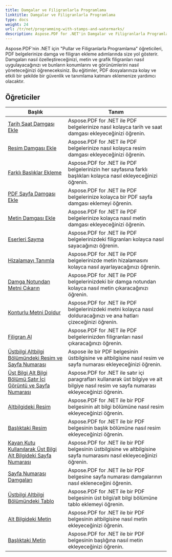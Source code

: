 ```yaml
---
title: Damgalar ve Filigranlarla Programlama
linktitle: Damgalar ve Filigranlarla Programlama
type: docs
weight: 24
url: /tr/net/programming-with-stamps-and-watermarks/
description: Aspose.PDF for .NET'in Damgalar ve Filigranlarla Programlama öğreticileri, PDF belgelerinize nasıl güvenlik ve kişiselleştirme öğeleri ekleyeceğinizi öğretir.
---
```


Aspose.PDF'nin .NET için "Pullar ve Filigranlarla Programlama" öğreticileri, PDF belgelerinize damga ve filigran ekleme adımlarında size yol gösterir. Damgaları nasıl özelleştireceğinizi, metin ve grafik filigranları nasıl uygulayacağınızı ve bunların konumlarını ve görünümlerini nasıl yöneteceğinizi öğreneceksiniz. Bu eğitimler, PDF dosyalarınıza kolay ve etkili bir şekilde bir güvenlik ve tanımlama katmanı eklemenize yardımcı olacaktır.

## Öğreticiler
| Başlık | Tanım |
| --- | --- | 
| [Tarih Saat Damgası Ekle](./add-date-time-stamp/) | Aspose.PDF for .NET ile PDF belgelerinize nasıl kolayca tarih ve saat damgası ekleyeceğinizi öğrenin. |  
| [Resim Damgası Ekle](./add-image-stamp/) | Aspose.PDF for .NET ile PDF belgelerinize nasıl kolayca resim damgası ekleyeceğinizi öğrenin. |  
| [Farklı Başlıklar Ekleme](./adding-different-headers/) | Aspose.PDF for .NET ile PDF belgelerinizin her sayfasına farklı başlıkları kolayca nasıl ekleyeceğinizi öğrenin. |  
| [PDF Sayfa Damgası Ekle](./add-pdf-page-stamp/) | Aspose.PDF for .NET ile PDF belgelerinize kolayca bir PDF sayfa damgası eklemeyi öğrenin. |  
| [Metin Damgası Ekle](./add-text-stamp/) | Aspose.PDF for .NET ile PDF belgelerinize kolayca nasıl metin damgası ekleyeceğinizi öğrenin. |  
| [Eserleri Sayma](./counting-artifacts/) | Aspose.PDF for .NET ile PDF belgelerinizdeki filigranları kolayca nasıl sayacağınızı öğrenin. |  
| [Hizalamayı Tanımla](./define-alignment/) | Aspose.PDF for .NET ile PDF belgelerinizde metin hizalamasını kolayca nasıl ayarlayacağınızı öğrenin. |  
| [Damga Notundan Metni Çıkarın](./extract-text-from-stamp-annotation/) | Aspose.PDF for .NET ile PDF belgelerinizdeki bir damga notundan kolayca nasıl metin çıkaracağınızı öğrenin. |  
| [Konturlu Metni Doldur](./fill-stroke-text/) | Aspose.PDF for .NET ile PDF belgelerinizdeki metni kolayca nasıl dolduracağınızı ve ana hatları çizeceğinizi öğrenin. |  
| [Filigran Al](./get-watermark/) | Aspose.PDF for .NET ile PDF belgelerinizden filigranları nasıl çıkaracağınızı öğrenin. |  
| [Üstbilgi Altbilgi Bölümündeki Resim ve Sayfa Numarası](./image-and-page-number-in-header-footer-section/) | Aspose ile bir PDF belgesinin üstbilgisine ve altbilgisine nasıl resim ve sayfa numarası ekleyeceğinizi öğrenin. |  
| [Üst Bilgi Alt Bilgi Bölümü Satır İçi Görüntü ve Sayfa Numarası](./image-and-page-number-in-header-footer-section-inline/) | Aspose.PDF for .NET ile satır içi paragrafları kullanarak üst bilgiye ve alt bilgiye nasıl resim ve sayfa numarası ekleyeceğinizi öğrenin. |  
| [Altbilgideki Resim](./image-in-footer/) | Aspose.PDF for .NET ile bir PDF belgesinin alt bilgi bölümüne nasıl resim ekleyeceğinizi öğrenin. |  
| [Başlıktaki Resim](./image-in-header/) | Aspose.PDF for .NET ile bir PDF belgesinin başlık bölümüne nasıl resim ekleyeceğinizi öğrenin. |  
| [Kayan Kutu Kullanılarak Üst Bilgi Alt Bilgideki Sayfa Numarası](./page-number-in-header-footer-using-floating-box/) | Aspose.PDF for .NET ile bir PDF belgesinin üstbilgisine ve altbilgisine sayfa numarasını nasıl ekleyeceğinizi öğrenin. |  
| [Sayfa Numarası Damgaları](./page-number-stamps/) | Aspose.PDF for .NET ile bir PDF belgesine sayfa numarası damgalarının nasıl ekleneceğini öğrenin. |  
| [Üstbilgi Altbilgi Bölümündeki Tablo](./table-in-header-footer-section/) | Aspose.PDF for .NET ile bir PDF belgesinin üst bilgi/alt bilgi bölümüne tablo eklemeyi öğrenin. |  
| [Alt Bilgideki Metin](./text-in-footer/) | Aspose.PDF for .NET ile bir PDF belgesinin altbilgisine nasıl metin ekleyeceğinizi öğrenin. |  
| [Başlıktaki Metin](./text-in-header/) | Aspose.PDF for .NET ile bir PDF belgesinin başlığına nasıl metin ekleyeceğinizi öğrenin. |  